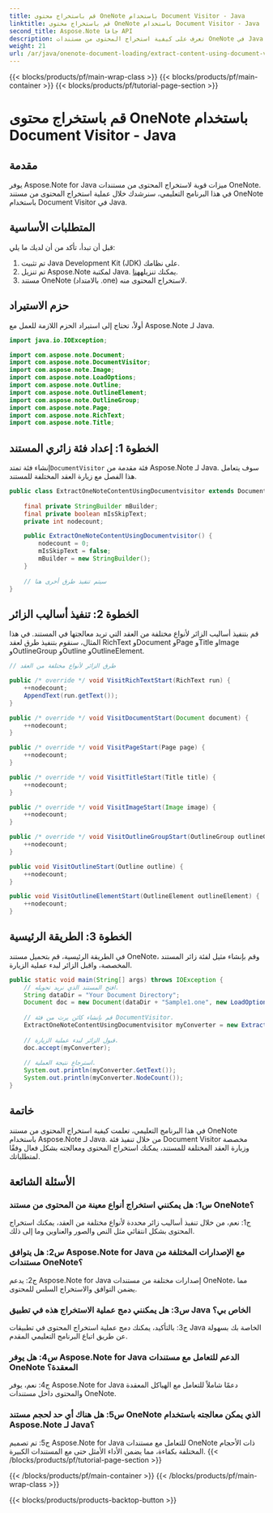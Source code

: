 ```yaml
---
title: قم باستخراج محتوى OneNote باستخدام Document Visitor - Java
linktitle: قم باستخراج محتوى OneNote باستخدام Document Visitor - Java
second_title: Aspose.Note جافا API
description: تعرف على كيفية استخراج المحتوى من مستندات OneNote في Java باستخدام Aspose.Note لـ Java. برنامج تعليمي خطوة بخطوة مع أمثلة التعليمات البرمجية المقدمة.
weight: 21
url: /ar/java/onenote-document-loading/extract-content-using-document-visitor/
---
```


{{< blocks/products/pf/main-wrap-class >}}
{{< blocks/products/pf/main-container >}}
{{< blocks/products/pf/tutorial-page-section >}}

# قم باستخراج محتوى OneNote باستخدام Document Visitor - Java

## مقدمة

يوفر Aspose.Note for Java ميزات قوية لاستخراج المحتوى من مستندات OneNote. في هذا البرنامج التعليمي، سنرشدك خلال عملية استخراج المحتوى من مستند OneNote باستخدام Document Visitor في Java.

## المتطلبات الأساسية

قبل أن تبدأ، تأكد من أن لديك ما يلي:

1. تم تثبيت Java Development Kit (JDK) على نظامك.
2.  تم تنزيل Aspose.Note لمكتبة Java. يمكنك تنزيله[هنا](https://releases.aspose.com/note/java/).
3. مستند OneNote (بالامتداد .one) لاستخراج المحتوى منه.

## حزم الاستيراد

أولاً، تحتاج إلى استيراد الحزم اللازمة للعمل مع Aspose.Note لـ Java.

```java
import java.io.IOException;

import com.aspose.note.Document;
import com.aspose.note.DocumentVisitor;
import com.aspose.note.Image;
import com.aspose.note.LoadOptions;
import com.aspose.note.Outline;
import com.aspose.note.OutlineElement;
import com.aspose.note.OutlineGroup;
import com.aspose.note.Page;
import com.aspose.note.RichText;
import com.aspose.note.Title;
```

## الخطوة 1: إعداد فئة زائري المستند

إنشاء فئة تمتد`DocumentVisitor` فئة مقدمة من Aspose.Note لـ Java. سوف يتعامل هذا الفصل مع زيارة العقد المختلفة للمستند.

```java
public class ExtractOneNoteContentUsingDocumentvisitor extends DocumentVisitor {
    
    final private StringBuilder mBuilder;
    final private boolean mIsSkipText;
    private int nodecount;

    public ExtractOneNoteContentUsingDocumentvisitor() {
        nodecount = 0;
        mIsSkipText = false;
        mBuilder = new StringBuilder();
    }
    
    // سيتم تنفيذ طرق أخرى هنا
}
```

## الخطوة 2: تنفيذ أساليب الزائر

قم بتنفيذ أساليب الزائر لأنواع مختلفة من العقد التي تريد معالجتها في المستند. في هذا المثال، سنقوم بتنفيذ طرق لعقد RichText وDocument وPage وTitle وImage وOutlineGroup وOutline وOutlineElement.

```java
// طرق الزائر لأنواع مختلفة من العقد

public /* override */ void VisitRichTextStart(RichText run) {
    ++nodecount;
    AppendText(run.getText());
}

public /* override */ void VisitDocumentStart(Document document) {
    ++nodecount;
}

public /* override */ void VisitPageStart(Page page) {
    ++nodecount;
}

public /* override */ void VisitTitleStart(Title title) {
    ++nodecount;
}

public /* override */ void VisitImageStart(Image image) {
    ++nodecount;
}

public /* override */ void VisitOutlineGroupStart(OutlineGroup outlineGroup) {
    ++nodecount;
}

public void VisitOutlineStart(Outline outline) {
    ++nodecount;
}

public void VisitOutlineElementStart(OutlineElement outlineElement) {
    ++nodecount;
}
```

## الخطوة 3: الطريقة الرئيسية

في الطريقة الرئيسية، قم بتحميل مستند OneNote، وقم بإنشاء مثيل لفئة زائر المستند المخصصة، واقبل الزائر لبدء عملية الزيارة.

```java
public static void main(String[] args) throws IOException {
    // افتح المستند الذي نريد تحويله.
    String dataDir = "Your Document Directory";
    Document doc = new Document(dataDir + "Sample1.one", new LoadOptions());
    
    // قم بإنشاء كائن يرث من فئة DocumentVisitor.
    ExtractOneNoteContentUsingDocumentvisitor myConverter = new ExtractOneNoteContentUsingDocumentvisitor();
    
    // قبول الزائر لبدء عملية الزيارة.
    doc.accept(myConverter);
    
    // استرجاع نتيجة العملية.
    System.out.println(myConverter.GetText());
    System.out.println(myConverter.NodeCount());
}
```

## خاتمة

في هذا البرنامج التعليمي، تعلمت كيفية استخراج المحتوى من مستند OneNote باستخدام Aspose.Note لـ Java. من خلال تنفيذ فئة Document Visitor مخصصة وزيارة العقد المختلفة للمستند، يمكنك استخراج المحتوى ومعالجته بشكل فعال وفقًا لمتطلباتك.

## الأسئلة الشائعة

### س1: هل يمكنني استخراج أنواع معينة من المحتوى من مستند OneNote؟

ج1: نعم، من خلال تنفيذ أساليب زائر محددة لأنواع مختلفة من العقد، يمكنك استخراج المحتوى بشكل انتقائي مثل النص والصور والعناوين وما إلى ذلك.

### س2: هل يتوافق Aspose.Note for Java مع الإصدارات المختلفة من مستندات OneNote؟

ج2: يدعم Aspose.Note for Java إصدارات مختلفة من مستندات OneNote، مما يضمن التوافق والاستخراج السلس للمحتوى.

### س3: هل يمكنني دمج عملية الاستخراج هذه في تطبيق Java الخاص بي؟

ج3: بالتأكيد، يمكنك دمج عملية استخراج المحتوى في تطبيقات Java الخاصة بك بسهولة عن طريق اتباع البرنامج التعليمي المقدم.

### س4: هل يوفر Aspose.Note for Java الدعم للتعامل مع مستندات OneNote المعقدة؟

ج4: نعم، يوفر Aspose.Note for Java دعمًا شاملاً للتعامل مع الهياكل المعقدة والمحتوى داخل مستندات OneNote.

### س5: هل هناك أي حد لحجم مستند OneNote الذي يمكن معالجته باستخدام Aspose.Note لـ Java؟

ج5: تم تصميم Aspose.Note for Java للتعامل مع مستندات OneNote ذات الأحجام المختلفة بكفاءة، مما يضمن الأداء الأمثل حتى مع المستندات الكبيرة.
{{< /blocks/products/pf/tutorial-page-section >}}

{{< /blocks/products/pf/main-container >}}
{{< /blocks/products/pf/main-wrap-class >}}

{{< blocks/products/products-backtop-button >}}
